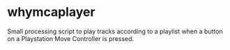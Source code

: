 # whymcaplayer
Small processing script to play tracks according to a playlist when a button on a Playstation Move Controller is pressed.
